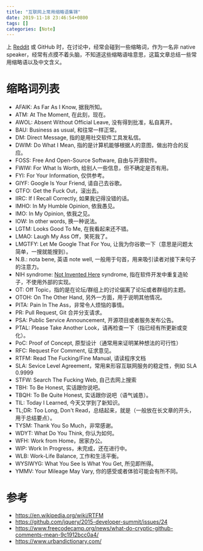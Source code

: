 ```yaml
---
title: "互联网上常用缩略语集锦"
date: 2019-11-18 23:46:54+0800
tags: []
categories: [Note]
---
```


上 [Reddit](https://www.reddit.com/) 或 GitHub 时，在讨论中，经常会碰到一些缩略词，作为一名非 native speaker，经常有点摸不着头脑，不知道这些缩略语啥意思，这篇文章总结一些常用缩略语以及中文含义。

<!--more-->

# 缩略词列表

+ AFAIK: As Far As I Know, 据我所知。
+ ATM: At The Moment, 在此刻，现在。
+ AWOL: Absent Without Official Leave, 没有得到批准，私自离开。
+ BAU: Business as usual, 和往常一样正常。
+ DM: Direct Message, 指的是用社交软件工具发私信。
+ DWIM: Do What I Mean, 指的是计算机能够根据人的意图，做出符合的反应。
+ FOSS: Free And Open-Source Software, 自由与开源软件。
+ FWIW: For What Is Worth, 给别人一些信息，但不确定是否有用。
+ FYI: For Your Information, 仅供参考。
+ GIYF: Google Is Your Friend, 请自己去谷歌。
+ GTFO: Get the Fuck Out，滚出去。
+ IIRC: If I Recall Correctly, 如果我记得没错的话。
+ IMHO: In My Humble Opinion, 依我愚见。
+ IMO: In My Opinion, 依我之见。
+ IOW: In other words, 换一种说法。
+ LGTM: Looks Good To Me, 在我看起来还不错。
+ LMAO: Laugh My Ass Off，笑死我了。
+ LMGTFY: Let Me Google That For You, 让我为你谷歌一下（意思是问题太简单，一搜就能搜到）。
+ N.B.: nota bene, 英语 note well, 一般用于句首，用来吸引读者对接下来句子的注意力。
+ NIH syndrome: [Not Invented Here](https://en.wikipedia.org/wiki/Not_invented_here) syndrome, 指在软件开发中重复造轮子，不使用外部的实现。
+ OT: Off Topic，指的是在论坛/群组上的讨论偏离了论坛或者群组的主题。
+ OTOH: On The Other Hand, 另外一方面，用于说明其他情况。
+ PITA: Pain In The Ass，非常令人烦恼的事情。
+ PR: Pull Request, Git 合并分支请求。
+ PSA: Public Service Announcement, 开源项目或者服务发布公告。
+ PTAL: Please Take Another Look，请再检查一下（指已经有所更新或变化）。
+ PoC: Proof of Concept, 原型设计（通常用来证明某种想法的可行性）
+ RFC: Request For Comment, 征求意见。
+ RTFM: Read The Fucking/Fine Manual, 请读程序文档
+ SLA: Sevice Level Agreement，常用来形容互联网服务的稳定性，例如 SLA 0.9999
+ STFW: Search The Fucking Web, 自己去网上搜索
+ TBH: To Be Honest, 实话跟你说吧。
+ TBQH: To Be Quite Honest, 实话跟你说吧（语气诚恳）。
+ TIL: Today I Learned, 今天又学到了新知识。
+ TL;DR: Too Long, Don't Read，总结起来，就是（一般放在长文章的开头，用于总结要点）。
+ TYSM: Thank You So Much，非常感谢。
+ WDYT: What Do You Think, 你认为如何。
+ WFH: Work from Home，居家办公。
+ WIP: Work In Progress，未完成，还在进行中。
+ WLB: Work-Life Balance, 工作和生活平衡。
+ WYSIWYG: What You See Is What You Get, 所见即所得。
+ YMMV: Your Mileage May Vary, 你的感受或者体验可能会有所不同。

# 参考

+ https://en.wikipedia.org/wiki/RTFM
+ https://github.com/jquery/2015-developer-summit/issues/24
+ https://www.freecodecamp.org/news/what-do-cryptic-github-comments-mean-9c1912bcc0a4/
+ https://www.urbandictionary.com/
